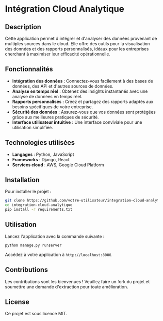 # Intégration Cloud Analytique

## Description
Cette application permet d'intégrer et d'analyser des données provenant de multiples sources dans le cloud. Elle offre des outils pour la visualisation des données et des rapports personnalisés, idéaux pour les entreprises cherchant à maximiser leur efficacité opérationnelle.

## Fonctionnalités
- **Intégration des données** : Connectez-vous facilement à des bases de données, des API et d'autres sources de données.
- **Analyse en temps réel** : Obtenez des insights instantanés avec une analyse de données en temps réel.
- **Rapports personnalisés** : Créez et partagez des rapports adaptés aux besoins spécifiques de votre entreprise.
- **Sécurité des données** : Assurez-vous que vos données sont protégées grâce aux meilleures pratiques de sécurité.
- **Interface utilisateur intuitive** : Une interface conviviale pour une utilisation simplifiée.

## Technologies utilisées
- **Langages** : Python, JavaScript
- **Frameworks** : Django, React
- **Services cloud** : AWS, Google Cloud Platform

## Installation
Pour installer le projet :
```bash
git clone https://github.com/votre-utilisateur/integration-cloud-analytique
cd integration-cloud-analytique
pip install -r requirements.txt
```

## Utilisation
Lancez l'application avec la commande suivante :
```bash
python manage.py runserver
```
Accédez à votre application à `http://localhost:8000`.

## Contributions
Les contributions sont les bienvenues ! Veuillez faire un fork du projet et soumettre une demande d'extraction pour toute amélioration.

## License
Ce projet est sous licence MIT.
